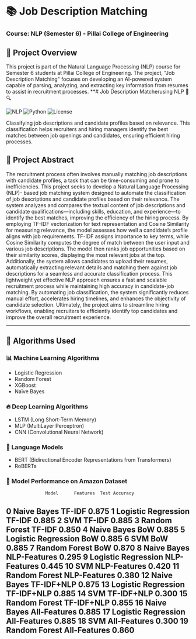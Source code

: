 # 📚 Job Description Matching


### Course: NLP (Semester 6) - Pillai College of Engineering

## 📖 Project Overview
This project is part of the Natural Language Processing (NLP) course for Semester 6 students at Pillai College of Engineering. The project, "Job Description Matching" focuses on developing an AI-powered system capable of parsing, analyzing, and extracting key information from resumes to assist in recruitment processes.
**# Job Description Matcherusing NLP 📄🔍

![NLP](https://img.shields.io/badge/Natural%20Language%20Processing-Project-blue)
![Python](https://img.shields.io/badge/Python-3.8%2B-green)
![License](https://img.shields.io/badge/License-MIT-yellow)

Classifying job descriptions and candidate profiles based on relevance. This classification helps recruiters and hiring managers identify the best matches between job openings and candidates, ensuring efficient hiring processes.
## 🎯 Project Abstract
The recruitment process often involves manually matching job descriptions with candidate profiles, a task that can be time-consuming and prone to inefficiencies. This project seeks to develop a Natural Language Processing (NLP)- based job matching system designed to automate the classification of job descriptions and candidate profiles based on their relevance. The system analyzes and compares the textual content of job descriptions and candidate qualifications—including skills, education, and experience—to identify the best matches, improving the efficiency of the hiring process.
By employing TF-IDF vectorization for text representation and Cosine Similarity for measuring relevance, the model assesses how well a candidate’s profile aligns with job requirements. TF-IDF assigns importance to key terms, while Cosine Similarity computes the degree of match between the user input and various job descriptions. The model then ranks job opportunities based on their similarity scores, displaying the most relevant jobs at the top. Additionally, the system allows candidates to upload their resumes, automatically extracting relevant details and matching them against job descriptions for a seamless and accurate classification process.
This lightweight yet effective NLP approach ensures a fast and scalable recruitment process while maintaining high accuracy in candidate-job matching. By automating job classification, the system significantly reduces manual effort, accelerates hiring timelines, and enhances the objectivity of candidate selection. Ultimately, the project aims to streamline hiring workflows, enabling recruiters to efficiently identify top candidates and improve the overall recruitment experience.

---
## 🧠 Algorithms Used
### 📊 Machine Learning Algorithms
- Logistic Regression
- Random Forest
- XGBoost
- Naïve Bayes

### 🔥 Deep Learning Algorithms
- LSTM (Long Short-Term Memory)
- MLP (MultiLayer Perceptron)
- CNN (Convolutional Neural Network)

### 🤖 Language Models
- BERT (Bidirectional Encoder Representations from Transformers)
- RoBERTa

### 📝 Model Performance on Amazon Dataset
                   Model      Features  Test Accuracy
0           Naive Bayes        TF-IDF          0.875
1   Logistic Regression        TF-IDF          0.885
2                   SVM        TF-IDF          0.885
3         Random Forest        TF-IDF          0.850
4           Naive Bayes           BoW          0.885
5   Logistic Regression           BoW          0.885
6                   SVM           BoW          0.885
7         Random Forest           BoW          0.870
8           Naive Bayes  NLP-Features          0.295
9   Logistic Regression  NLP-Features          0.445
10                  SVM  NLP-Features          0.420
11        Random Forest  NLP-Features          0.380
12          Naive Bayes    TF-IDF+NLP          0.875
13  Logistic Regression    TF-IDF+NLP          0.885
14                  SVM    TF-IDF+NLP          0.300
15        Random Forest    TF-IDF+NLP          0.855
16          Naive Bayes  All-Features          0.885
17  Logistic Regression  All-Features          0.885
18                  SVM  All-Features          0.300
19        Random Forest  All-Features          0.860
---
